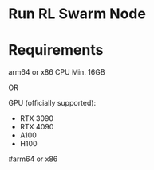 # Run RL Swarm Node
# Requirements

arm64 or x86 CPU Min. 16GB

OR

GPU (officially supported):
- RTX 3090
- RTX 4090
- A100
- H100

#arm64 or x86 
